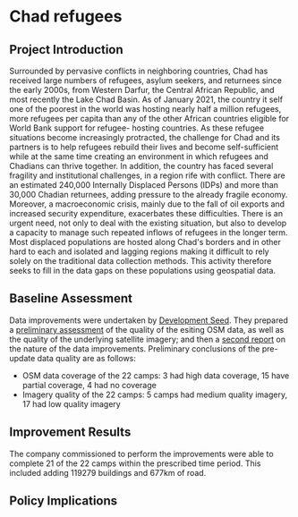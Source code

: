 # Chad refugees

## Project Introduction
Surrounded by pervasive conflicts in neighboring countries, Chad has received large numbers of refugees, asylum seekers, and returnees since the early 2000s, from Western Darfur, the Central African Republic, and most recently the Lake Chad Basin. As of January 2021, the country it self one of the poorest in the world was hosting nearly half a million refugees, more refugees per capita than any of the other African countries eligible for World Bank support for refugee- hosting countries. As these refugee situations become increasingly protracted, the challenge for Chad and its partners is to help refugees rebuild their lives and become self-sufficient while at the same time creating an environment in which refugees and Chadians can thrive together. In addition, the country has faced several fragility and institutional challenges, in a region rife with conflict. There are an estimated 240,000 Internally Displaced Persons (IDPs) and more than 30,000 Chadian returnees, adding pressure to the already fragile economy. Moreover, a macroeconomic crisis, mainly due to the fall of oil exports and increased security expenditure, exacerbates these difficulties. There is an urgent need, not only to deal with the existing situation, but also to develop a capacity to manage such repeated inflows of refugees in the longer term. Most displaced populations are hosted along Chad's borders and in other hard to each and isolated and lagging regions making it difficult to rely solely on the traditional data collection methods. This activity therefore seeks to fill in the data gaps on these populations using geospatial data.

## Baseline Assessment

Data improvements were undertaken by [Development Seed](https://developmentseed.org/). They prepared a [preliminary assessment](./BDA_chad_camp) of the quality of the esiting OSM data, as well as the quality of the underlying satellite imagery; and then a [second report](./update_chad_camp) on the nature of the data improvements. Preliminary conclusions of the pre-update data quality are as follows:

- OSM data coverage of the 22 camps: 3 had high data coverage, 15 have partial coverage, 4 had no coverage
- Imagery quality of the 22 camps: 5 camps had medium quality imagery, 17 had low quality imagery

## Improvement Results

The company commissioned to perform the improvements were able to complete 21 of the 22 camps within the prescribed time period. This included adding 119279 buildings and 677km of road.

## Policy Implications